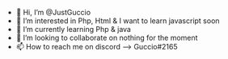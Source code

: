 - 👋 Hi, I’m @JustGuccio
- 👀 I’m interested in Php, Html & I want to learn javascript soon
- 🌱 I’m currently learning Php & java
- 💞️ I’m looking to collaborate on nothing for the moment
- 📫 How to reach me on discord --> Guccio#2165

<!---
JustGuccio/JustGuccio is a ✨ special ✨ repository because its `README.md` (this file) appears on your GitHub profile.
You can click the Preview link to take a look at your changes.
--->
